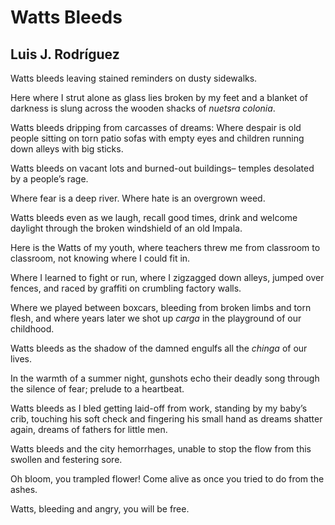# Watts Bleeds
## Luis J. Rodríguez
Watts bleeds
leaving stained reminders
on dusty sidewalks.

Here where I strut alone
as glass lies broken by my feet
and a blanket of darkness is slung
across the wooden shacks
of _nuetsra colonia_.

Watts bleeds
dripping from carcasses of dreams:
Where despair
is old people
sitting on torn patio sofas
with empty eyes
and children running down alleys
with big sticks.

Watts bleeds
on vacant lots
and burned-out buildings–
temples desolated by a people’s rage.

Where fear is a deep river.
Where hate is an overgrown weed.

Watts bleeds
even as we laugh,
recall good times,
drink and welcome daylight
through the broken windshield
of an old Impala.

Here is the Watts of my youth,
where teachers threw me
from classroom to classroom,
not knowing where I could fit in.

Where I learned to fight or run,
where I zigzagged down alleys,
jumped over fences,
and raced by graffiti on crumbling
factory walls.

Where we played
between boxcars,
bleeding from
broken limbs and torn flesh,
and where years later
we shot up _carga_
in the playground
of our childhood.

Watts bleeds
as the shadow of the damned
engulfs all the _chinga_ of our lives.

In the warmth of a summer night,
gunshots echo their deadly song
through the silence of fear;
prelude to a heartbeat.

Watts bleeds
as I bled
getting laid-off from work,
standing by my baby’s crib,
touching his soft check
and fingering his small hand
as dreams shatter again,
dreams of fathers
for little men.

Watts bleeds
and the city hemorrhages,
unable to stop the flow
from this swollen and festering sore.

Oh bloom, you trampled flower!
Come alive as once
you tried to do from the ashes.

Watts, bleeding and angry,
you will be free.